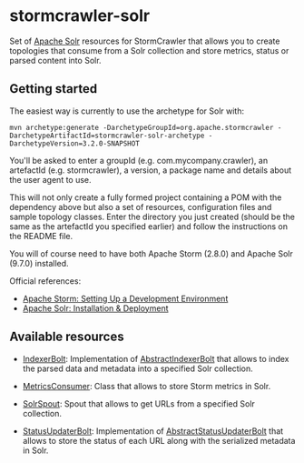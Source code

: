 # stormcrawler-solr

Set of [Apache Solr](https://solr.apache.org/) resources for StormCrawler that allows you to create topologies that consume from a Solr collection and store metrics, status or parsed content into Solr.

## Getting started

The easiest way is currently to use the archetype for Solr with:

`mvn archetype:generate -DarchetypeGroupId=org.apache.stormcrawler -DarchetypeArtifactId=stormcrawler-solr-archetype -DarchetypeVersion=3.2.0-SNAPSHOT`

You'll be asked to enter a groupId (e.g. com.mycompany.crawler), an artefactId (e.g. stormcrawler), a version, a package name and details about the user agent to use.

This will not only create a fully formed project containing a POM with the dependency above but also a set of resources, configuration files and sample topology classes. Enter the directory you just created (should be the same as the artefactId you specified earlier) and follow the instructions on the README file.

You will of course need to have both Apache Storm (2.8.0) and Apache Solr (9.7.0) installed.

Official references:
* [Apache Storm: Setting Up a Development Environment](https://storm.apache.org/releases/current/Setting-up-development-environment.html)
* [Apache Solr: Installation & Deployment](https://solr.apache.org/guide/solr/latest/deployment-guide/installing-solr.html)

## Available resources

* [IndexerBolt](https://github.com/apache/incubator-stormcrawler/blob/main/external/solr/src/main/java/org/apache/stormcrawler/solr/bolt/IndexerBolt.java): Implementation of [AbstractIndexerBolt](https://github.com/apache/incubator-stormcrawler/blob/main/core/src/main/java/org/apache/stormcrawler/indexing/AbstractIndexerBolt.java) that allows to index the parsed data and metadata into a specified Solr collection.

* [MetricsConsumer](https://github.com/apache/incubator-stormcrawler/blob/main/external/solr/src/main/java/org/apache/stormcrawler/solr/metrics/MetricsConsumer.java): Class that allows to store Storm metrics in Solr.

* [SolrSpout](https://github.com/apache/incubator-stormcrawler/blob/main/external/solr/src/main/java/org/apache/stormcrawler/solr/persistence/SolrSpout.java): Spout that allows to get URLs from a specified Solr collection.

* [StatusUpdaterBolt](https://github.com/apache/incubator-stormcrawler/blob/main/external/solr/src/main/java/org/apache/stormcrawler/solr/persistence/StatusUpdaterBolt.java): Implementation of [AbstractStatusUpdaterBolt](https://github.com/apache/incubator-stormcrawler/blob/main/core/src/main/java/org/apache/stormcrawler/persistence/AbstractStatusUpdaterBolt.java) that allows to store the status of each URL along with the serialized metadata in Solr.

